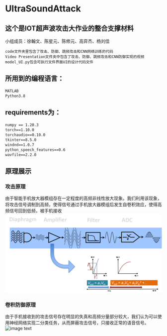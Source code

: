 # UltraSoundAttack

## 这个是IOT超声波攻击大作业的整合支撑材料
小组成员：徐翰文、陈星元、陈修元、高弈杰、杨刘佳

	code文件夹里包含了攻击、防御、跳频攻击和CNN网络训练的代码
	Video Presentation文件夹中包含了攻击、防御、跳频攻击和CNN防御实现的视频
	model_UI.py包含可执行文件界面UI的设计代码文件

## 所用到的编程语言：

	MATLAB
 	Python3.8

## requirements为：

	numpy == 1.20.3
	torch==1.10.0
	torchaudio==0.10.0
	tkinter==8.5.0
	windnd==1.0.7
	python_speech_features==0.6
	wavfile==2.2.0

## 原理展示

### 攻击原理
由于智能手机放大器模组存在一定程度的高频非线性放大现象。我们利用该现象，将攻击信号调制到高频，使得信号通过手机放大器模组后发生自卷积效应，使得高频信号回到低频，被手机接收
![image text](https://github.com/Merealtea/UtralSoundAttack/blob/main/fig/AttackTheory.png)
		
### 卷积防御原理
由于手机接收到的攻击信号存在明显的失真和高频分量部分较大，我们认为可以使用神经网络实现二分类任务，从而屏蔽攻击信号，只接收正常的语音信号。
![image text](https://github.com/Merealtea/UtralSoundAttack/blob/main/fig/CNNStructure.png)
